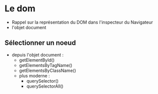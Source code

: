 # Le dom
- Rappel sur la représentation du DOM dans l'inspecteur du Navigateur
- l'objet document
## Sélectionner un noeud
- depuis l'objet document :
    - getElementById()
    - getElementsByTagName()
    - getElementsByClassName()
    - plus moderne :
        - querySelector()
        - querySelectorAll()

